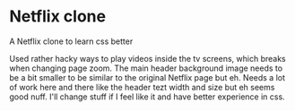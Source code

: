 # Netflix clone
A Netflix clone to learn css better

Used rather hacky ways to play videos inside the tv screens, which breaks when changing page zoom.
The main header background image needs to be a bit smaller to be similar to the original Netflix page but eh.
Needs a lot of work here and there like the header tezt width and size but eh seems good nuff.
I'll change stuff if I feel like it and have better experience in css.
